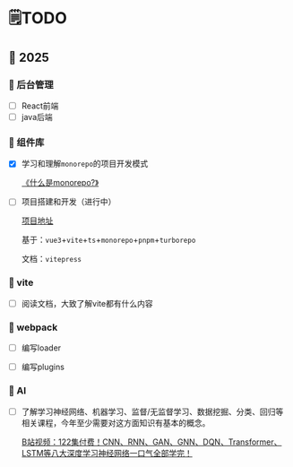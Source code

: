 # 🗒️TODO



## 🚩 2025

### 🔖 后台管理

- [ ] React前端
- [ ] java后端

### 🔖 组件库

- [x] 学习和理解`monorepo`的项目开发模式

  [《什么是monorepo?》](./知识库/其他/什么是monorepo.md)

- [ ] 项目搭建和开发（进行中）

  [项目地址](https://github.com/L1nJIayu/jeff-ui)

  基于：`vue3`+`vite`+`ts`+`monorepo`+`pnpm`+`turborepo`

  文档：`vitepress`

  

### 🔖 vite

- [ ] 阅读文档，大致了解vite都有什么内容





### 🔖 webpack

- [ ] 编写loader
- [ ] 编写plugins





### 🔖 AI

- [ ] 了解学习神经网络、机器学习、监督/无监督学习、数据挖掘、分类、回归等相关课程，今年至少需要对这方面知识有基本的概念。

  [B站视频：122集付费！CNN、RNN、GAN、GNN、DQN、Transformer、LSTM等八大深度学习神经网络一口气全部学完！](https://www.bilibili.com/video/BV1oLtHeJEYP/?spm_id_from=333.337.search-card.all.click&vd_source=6eb095cb0562513bfc69ebc6ae07e057)